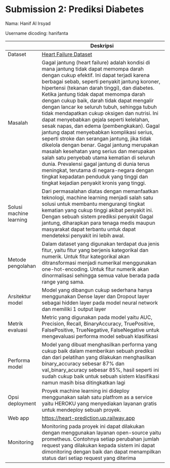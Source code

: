 # Submission 2: Prediksi Diabetes

Nama: Hanif Al Irsyad

Username dicoding: hanifanta

| | Deskripsi |
| ----------- | ----------- |
| Dataset | [Heart Failure Dataset](https://www.kaggle.com/datasets/fedesoriano/heart-failure-prediction) |
| Masalah | Gagal jantung (heart failure) adalah kondisi di mana jantung tidak dapat memompa darah dengan cukup efektif. Ini dapat terjadi karena berbagai sebab, seperti penyakit jantung koroner, hipertensi (tekanan darah tinggi), dan diabetes. Ketika jantung tidak dapat memompa darah dengan cukup baik, darah tidak dapat mengalir dengan lancar ke seluruh tubuh, sehingga tubuh tidak mendapatkan cukup oksigen dan nutrisi. Ini dapat menyebabkan gejala seperti kelelahan, sesak napas, dan edema (pembengkakan). Gagal jantung dapat menyebabkan komplikasi serius, seperti stroke dan serangan jantung, jika tidak dikelola dengan benar. Gagal jantung merupakan masalah kesehatan yang serius dan merupakan salah satu penyebab utama kematian di seluruh dunia. Prevalensi gagal jantung di dunia terus meningkat, terutama di negara-negara dengan tingkat kepadatan penduduk yang tinggi dan tingkat kejadian penyakit kronis yang tinggi.|
| Solusi machine learning | Dari permasalahan diatas dengan memanfaatkan teknologi, machine learning menjadi salah satu solusi untuk membantu mengurangi tingkat kematian yang cukup tinggi akibat penyakit ini. Dengan sebuah sistem prediksi penyakit Gagal jantung, diharapkan para tenaga medis maupun masyarakat dapat terbantu untuk dapat mendeteksi penyakit ini lebih awal. |
| Metode pengolahan | Dalam dataset yang digunakan terdapat dua jenis fitur, yaitu fitur yang berjenis kategorikal dan numerik. Untuk fitur kategorikal akan ditransformasi menjadi numerikal menggunakan one-hot-encoding. Untuk fitur numerik akan dinormalisasi sehingga semua value berada pada range yang sama.  |
| Arsitektur model | Model yang dibangun cukup sederhana hanya menggunakan Dense layer dan Dropout layer sebagai hidden layer pada model neural network dan memiliki 1 output layer |
| Metrik evaluasi | Metric yang digunakan pada model yaitu AUC, Precision, Recall, BinaryAccuracy, TruePositive, FalsePositive, TrueNegative, FalseNegative untuk mengevaluasi performa model sebuah klasifikasi |
| Performa model | Model yang dibuat menghasilkan performa yang cukup baik dalam memberikan sebuah prediksi dan dari pelatihan yang dilakukan menghasilkan binary_accuracy sebesar 87% dan val_binary_acuracy sebesar 85%, hasil seperti ini sudah cukup baik untuk sebuah sistem klasifikasi namun masih bisa ditingkatkan lagi  |
| Opsi deployment | Proyek machine learning ini dideploy menggunakan salah satu platfrom as a service yaitu HEROKU yang menyediakan layanan gratis untuk mendeploy sebuah proyek. |
| Web app | https://heart-prediction.up.railway.app |
| Monitoring | Monitoring pada proyek ini dapat dilakukan dengan menggunakan layanan open-source yaitu prometheus. Contohnya setiap perubahan jumlah request yang dilakukan kepada sistem ini dapat dimonitoring dengan baik dan dapat menampilkan status dari setiap request yang diterima |
